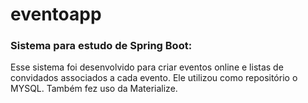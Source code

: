 # eventoapp

### Sistema para estudo de Spring Boot:
Esse sistema foi desenvolvido para criar eventos online e listas de convidados associados a cada evento.
Ele utilizou como repositório o MYSQL.
Também fez uso da Materialize.
